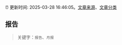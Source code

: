 :alarm_clock: 更新时间: 2025-03-28 16:46:05。[文章来源](/README.md)、[文章分类](/TAGS.md)

## 报告


> 关键字：`报告`、`月报`




